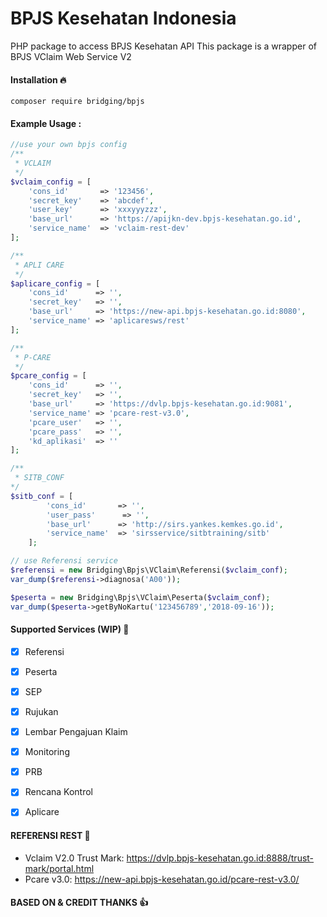 # BPJS Kesehatan Indonesia
PHP package to access BPJS Kesehatan API 
This package is a wrapper of BPJS VClaim Web Service V2

#### Installation :fire:

`composer require bridging/bpjs`

#### Example Usage :
```php
//use your own bpjs config
/**
 * VCLAIM
 */
$vclaim_config = [
    'cons_id'       => '123456',
    'secret_key'    => 'abcdef',
    'user_key'      => 'xxxyyyzzz',
    'base_url'      => 'https://apijkn-dev.bpjs-kesehatan.go.id',
    'service_name'  => 'vclaim-rest-dev'
];

/**
 * APLI CARE
 */
$aplicare_config = [
    'cons_id'      => '',
    'secret_key'   => '',
    'base_url'     => 'https://new-api.bpjs-kesehatan.go.id:8080',
    'service_name' => 'aplicaresws/rest'
];

/**
 * P-CARE
 */
$pcare_config = [
    'cons_id'      => '',
    'secret_key'   => '',
    'base_url'     => 'https://dvlp.bpjs-kesehatan.go.id:9081',
    'service_name' => 'pcare-rest-v3.0',
    'pcare_user'   => '',
    'pcare_pass'   => '',
    'kd_aplikasi'  => ''
];

/**
 * SITB_CONF
*/
$sitb_conf = [
        'cons_id'       => '',
        'user_pass'      => '',
        'base_url'      => 'http://sirs.yankes.kemkes.go.id',
        'service_name'  => 'sirsservice/sitbtraining/sitb'
    ];

// use Referensi service
$referensi = new Bridging\Bpjs\VClaim\Referensi($vclaim_conf);
var_dump($referensi->diagnosa('A00'));

$peserta = new Bridging\Bpjs\VClaim\Peserta($vclaim_conf);
var_dump($peserta->getByNoKartu('123456789','2018-09-16'));
```


#### Supported Services (WIP) :rocket:

- [x] Referensi
- [x] Peserta
- [x] SEP
- [x] Rujukan
- [x] Lembar Pengajuan Klaim
- [x] Monitoring
- [x] PRB
- [x] Rencana Kontrol
- [x] Aplicare


####  REFERENSI REST 📘

- Vclaim V2.0 Trust Mark: https://dvlp.bpjs-kesehatan.go.id:8888/trust-mark/portal.html
- Pcare v3.0: https://new-api.bpjs-kesehatan.go.id/pcare-rest-v3.0/

#### BASED ON & CREDIT THANKS 👍

